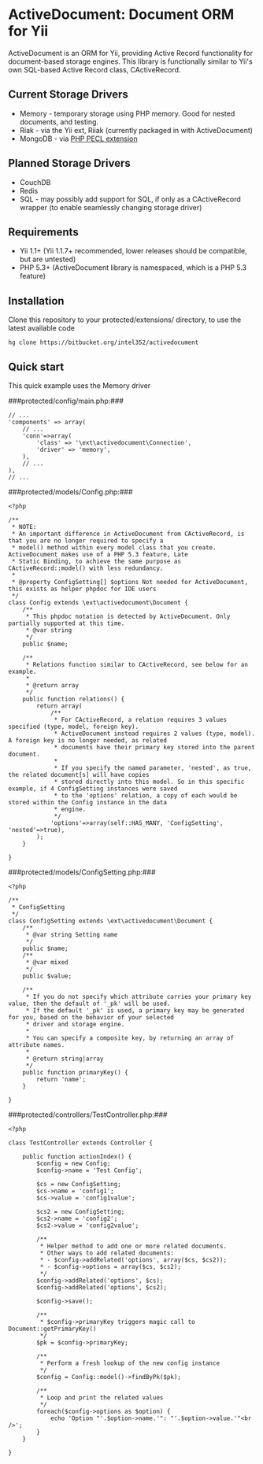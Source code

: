 # ActiveDocument: Document ORM for Yii #
ActiveDocument is an ORM for Yii, providing Active Record functionality for document-based storage engines.
This library is functionally similar to Yii's own SQL-based Active Record class, CActiveRecord.

## Current Storage Drivers ##
* Memory - temporary storage using PHP memory. Good for nested documents, and testing.
* Riak - via the Yii ext, Riiak (currently packaged in with ActiveDocument)
* MongoDB - via [PHP PECL extension](http://php.net/manual/en/mongo.installation.php)

## Planned Storage Drivers ##
* CouchDB
* Redis
* SQL - may possibly add support for SQL, if only as a CActiveRecord wrapper (to enable seamlessly changing storage driver)

## Requirements ##
* Yii 1.1+ (Yii 1.1.7+ recommended, lower releases should be compatible, but are untested)
* PHP 5.3+ (ActiveDocument library is namespaced, which is a PHP 5.3 feature)

## Installation ##
Clone this repository to your protected/extensions/ directory, to use the latest available code

    hg clone https://bitbucket.org/intel352/activedocument

## Quick start ##
This quick example uses the Memory driver

###protected/config/main.php:###

    // ...
    'components' => array(
        // ...
        'conn'=>array(
            'class' => '\ext\activedocument\Connection',
            'driver' => 'memory',
        ),
        // ...
    ),
    // ...


###protected/models/Config.php:###

    <?php

    /**
     * NOTE:
     * An important difference in ActiveDocument from CActiveRecord, is that you are no longer required to specify a
     * model() method within every model class that you create. ActiveDocument makes use of a PHP 5.3 feature, Late
     * Static Binding, to achieve the same purpose as CActiveRecord::model() with less redundancy.
     *
     * @property ConfigSetting[] $options Not needed for ActiveDocument, this exists as helper phpdoc for IDE users
     */
    class Config extends \ext\activedocument\Document {
        /**
         * This phpdoc notation is detected by ActiveDocument. Only partially supported at this time.
         * @var string
         */
        public $name;

        /**
         * Relations function similar to CActiveRecord, see below for an example.
         *
         * @return array
         */
        public function relations() {
            return array(
                /**
                 * For CActiveRecord, a relation requires 3 values specified (type, model, foreign key).
                 * ActiveDocument instead requires 2 values (type, model). A foreign key is no longer needed, as related
                 * documents have their primary key stored into the parent document.
                 *
                 * If you specify the named parameter, 'nested', as true, the related document[s] will have copies
                 * stored directly into this model. So in this specific example, if 4 ConfigSetting instances were saved
                 * to the 'options' relation, a copy of each would be stored within the Config instance in the data
                 * engine.
                 */
                'options'=>array(self::HAS_MANY, 'ConfigSetting', 'nested'=>true),
            );
        }

    }


###protected/models/ConfigSetting.php:###

    <?php

    /**
     * ConfigSetting
     */
    class ConfigSetting extends \ext\activedocument\Document {
        /**
         * @var string Setting name
         */
        public $name;
        /**
         * @var mixed
         */
        public $value;

        /**
         * If you do not specify which attribute carries your primary key value, then the default of '_pk' will be used.
         * If the default '_pk' is used, a primary key may be generated for you, based on the behavior of your selected
         * driver and storage engine.
         *
         * You can specify a composite key, by returning an array of attribute names.
         *
         * @return string|array
         */
        public function primaryKey() {
            return 'name';
        }

    }


###protected/controllers/TestController.php:###

    <?php

    class TestController extends Controller {

        public function actionIndex() {
            $config = new Config;
            $config->name = 'Test Config';

            $cs = new ConfigSetting;
            $cs->name = 'config1';
            $cs->value = 'config1value';

            $cs2 = new ConfigSetting;
            $cs2->name = 'config2';
            $cs2->value = 'config2value';

            /**
             * Helper method to add one or more related documents.
             * Other ways to add related documents:
             * - $config->addRelated('options', array($cs, $cs2));
             * - $config->options = array($cs, $cs2);
             */
            $config->addRelated('options', $cs);
            $config->addRelated('options', $cs2);

            $config->save();

            /**
             * $config->primaryKey triggers magic call to Document::getPrimaryKey()
             */
            $pk = $config->primaryKey;

            /**
             * Perform a fresh lookup of the new config instance
             */
            $config = Config::model()->findByPk($pk);

            /**
             * Loop and print the related values
             */
            foreach($config->options as $option) {
                echo 'Option "'.$option->name.'": "'.$option->value.'"<br />';
            }
        }

    }
